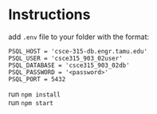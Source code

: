 # Instructions

add `.env` file to your folder with the format:   
```
PSQL_HOST = 'csce-315-db.engr.tamu.edu'
PSQL_USER = 'csce315_903_02user'
PSQL_DATABASE = 'csce315_903_02db'
PSQL_PASSWORD = '<password>'
PSQL_PORT = 5432
```   

run `npm install`   
run `npm start`